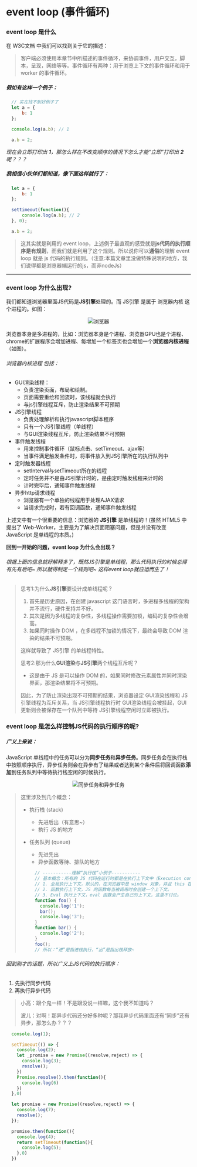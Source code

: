 # event loop (事件循环)

### event loop 是什么

在 W3C文档 中我们可以找到关于它的描述：

> 客户端必须使用本章节中所描述的事件循环，来协调事件，用户交互，脚本，呈现，网络等等。事件循环有两种：用于浏览上下文的事件循环和用于 worker 的事件循环。

##### 假如有这样一个例子：

```js
  // 实在找不到好例子了
  let a = {
	  b: 1
  };

  console.log(a.b); // 1

  a.b = 2;
```

*现在会立即打印出 **1**，那怎么样在不改变顺序的情况下怎么才能“立即”打印出 **2** 呢？？？*


##### 我相信小伙伴们都知道，像下面这样就行了：

```js
  let a = {
	  b: 1
  };

  settimeout(function(){
	  console.log(a.b); // 2
  }, 0);

  a.b = 2;
```

> 这其实就是利用的 event loop，上述例子最直观的感受就是**js代码的执行顺序是有规则**，而我们就是利用了这个规则。所以说你可以**通俗**的理解 event loop 就是 js 代码的执行规则。（注意:本篇文章里没做特殊说明的地方，我们说得都是浏览器端运行的js，而非nodeJs）

<hr/>

### event loop 为什么出现?

我们都知道浏览器里面JS代码是**JS引擎**处理的。而 JS引擎 是属于 浏览器内核 这个进程的。如图：

<p align="center">
<img src="https://user-images.githubusercontent.com/20440496/42146675-c35e6bdc-7dfb-11e8-920b-2c626c9845f5.png" alt="浏览器">
</p>

浏览器本身是多进程的，比如：浏览器本身是个进程、浏览器GPU也是个进程、chrome的扩展程序会增加进程、每增加一个标签页也会增加一个**浏览器内核进程**（如图）。

###### 浏览器内核进程 包括：
* GUI渲染线程：
  * 负责渲染页面，布局和绘制。
  * 页面需要重绘和回流时，该线程就会执行
  * 与js引擎线程互斥，防止渲染结果不可预期
* JS引擎线程
  * 负责处理解析和执行javascript脚本程序
  * 只有一个JS引擎线程（单线程）
  * 与GUI渲染线程互斥，防止渲染结果不可预期
* 事件触发线程
  * 用来控制事件循环（鼠标点击、setTimeout、ajax等）
  * 当事件满足触发条件时，将事件放入到JS引擎所在的执行队列中
* 定时触发器线程
  * setInterval与setTimeout所在的线程
  * 定时任务并不是由JS引擎计时的，是由定时触发线程来计时的
  * 计时完毕后，通知事件触发线程
* 异步http请求线程
  * 浏览器有一个单独的线程用于处理AJAX请求
  * 当请求完成时，若有回调函数，通知事件触发线程

上述文中有一个很重要的信息：浏览器的 **JS引擎** 是单线程的！(虽然 HTML5 中提出了 Web-Worker，主要是为了解决页面阻塞问题，但是并没有改变 JavaScript 是单线程的本质。)

**回到一开始的问题，event loop 为什么会出现？**
###### 根据上面的信息就好解释多了，既然JS引擎是单线程，那么代码执行的时候总得有先有后吧~ 所以就得制定一个规则吧~ 这样event loop就应运而生了！

> 思考1:为什么**JS引擎**要设计成单线程呢？
> 1. 首先是历史原因，在创建 javascript 这门语言时，多进程多线程的架构并不流行，硬件支持并不好。
> 2. 其次是因为多线程的复杂性，多线程操作需要加锁，编码的复杂性会增高。
> 3. 如果同时操作 DOM ，在多线程不加锁的情况下，最终会导致 DOM 渲染的结果不可预期。
> 
> 这样就导致了 JS引擎 的单线程特性。
>
> 思考2:那为什么**GUI渲染**与**JS引擎**两个线程互斥呢？
> * 这是由于 JS 是可以操作 DOM 的，如果同时修改元素属性并同时渲染界面，那渲染结果将不可预期。
> 
> 因此，为了防止渲染出现不可预期的结果，浏览器设定 GUI渲染线程和 JS引擎线程为互斥关系，当 JS引擎线程执行时 GUI渲染线程会被挂起，GUI更新则会被保存在一个队列中等待 JS引擎线程空闲时立即被执行。

### event loop 是怎么样控制JS代码的执行顺序的呢?

##### 广义上来说：

JavaScript 单线程中的任务可以分为**同步任务**和**异步任务**。同步任务会在执行栈中按照顺序执行，异步任务则会在异步有了结果或者达到某个条件后将回调函数**添加**到任务队列中等待执行栈空闲的时候执行。

<p align="center">
<img src="https://user-gold-cdn.xitu.io/2018/8/7/165136b9cec6173e?imageView2/0/w/1280/h/960/format/webp/ignore-error/1" alt="同步任务和异步任务">
</p>

> 这里涉及到几个概念：
> * 执行栈 (stack)
>   * 先进后出（有意思~）
>   * 执行 JS 的地方
> * 任务队列 (queue)
>   * 先进先出
>   * 异步函数等待、排队的地方
>
>   ```js
>     // -----------理解“执行栈”小例子-----------
>     // 基本概念：所有的 JS 代码在运行时都是在执行上下文中（Execution context，简称EC）进行的。执行上下文是一个抽象的概念，JS 中有三种执行上下文：
>     // 1. 全局执行上下文，默认的，在浏览器中是 window 对象，并且 this 在非严格模式下指向它。
>     // 2. 函数执行上下文，JS 的函数每当被调用时会创建一个上下文。
>     // 3. Eval 执行上下文，eval 函数会产生自己的上下文，这里不讨论。
>     function foo() {
>       console.log('1');
>       bar();
>       console.log('3');
>     }
>     function bar() {
>       console.log('2');
>     }
>     foo();
>     // 所以：“进”是指进栈执行，“出”是指出栈释放~
>   ```

###### 回到刚才的话题，所以广义上JS代码的执行顺序：
1. 先执行同步代码
2. 再执行异步代码

> 小高：跟个鬼一样！不是跟没说一样嘛，这个我不知道吗？
> 
> 波儿：对啊！那异步代码还分好多种呢？那我异步代码里面还有“同步”还有异步，那怎么办？？？

























```js
  console.log(1);

  setTimeout(() => {
    console.log(2);
    let _promise = new Promise((resolve,reject) => {
      console.log(3);
      resolve();
    })
    Promise.resolve().then(function(){
      console.log(6)
    })
  },0)

  let promise = new Promise((resolve,reject) => {
    console.log(7);
    resolve();
  });

  promise.then(function(){
    console.log(4);
    return setTimeout(function(){
      console.log(5);
    },0)
  })
```